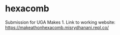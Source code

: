 # hexacomb
Submission for UGA Makes 1. 
Link to working website: https://makeathonhexacomb.misrydhanani.repl.co/
